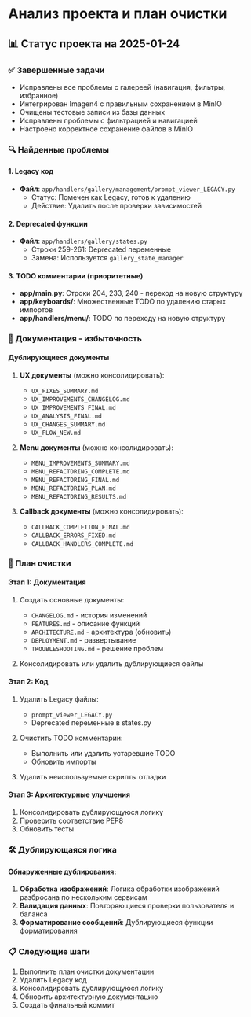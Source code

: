# Анализ проекта и план очистки

## 📊 Статус проекта на 2025-01-24

### ✅ Завершенные задачи
- Исправлены все проблемы с галереей (навигация, фильтры, избранное)
- Интегрирован Imagen4 с правильным сохранением в MinIO
- Очищены тестовые записи из базы данных
- Исправлены проблемы с фильтрацией и навигацией
- Настроено корректное сохранение файлов в MinIO

### 🔍 Найденные проблемы

#### 1. Legacy код
- **Файл**: `app/handlers/gallery/management/prompt_viewer_LEGACY.py`
  - Статус: Помечен как Legacy, готов к удалению
  - Действие: Удалить после проверки зависимостей

#### 2. Deprecated функции
- **Файл**: `app/handlers/gallery/states.py`
  - Строки 259-261: Deprecated переменные
  - Замена: Используется `gallery_state_manager`

#### 3. TODO комментарии (приоритетные)
- **app/main.py**: Строки 204, 233, 240 - переход на новую структуру
- **app/keyboards/**: Множественные TODO по удалению старых импортов
- **app/handlers/menu/**: TODO по переходу на новую структуру

### 📁 Документация - избыточность

#### Дублирующиеся документы
1. **UX документы** (можно консолидировать):
   - `UX_FIXES_SUMMARY.md`
   - `UX_IMPROVEMENTS_CHANGELOG.md`
   - `UX_IMPROVEMENTS_FINAL.md`
   - `UX_ANALYSIS_FINAL.md`
   - `UX_CHANGES_SUMMARY.md`
   - `UX_FLOW_NEW.md`

2. **Menu документы** (можно консолидировать):
   - `MENU_IMPROVEMENTS_SUMMARY.md`
   - `MENU_REFACTORING_COMPLETE.md`
   - `MENU_REFACTORING_FINAL.md`
   - `MENU_REFACTORING_PLAN.md`
   - `MENU_REFACTORING_RESULTS.md`

3. **Callback документы** (можно консолидировать):
   - `CALLBACK_COMPLETION_FINAL.md`
   - `CALLBACK_ERRORS_FIXED.md`
   - `CALLBACK_HANDLERS_COMPLETE.md`

### 🎯 План очистки

#### Этап 1: Документация
1. Создать основные документы:
   - `CHANGELOG.md` - история изменений
   - `FEATURES.md` - описание функций
   - `ARCHITECTURE.md` - архитектура (обновить)
   - `DEPLOYMENT.md` - развертывание
   - `TROUBLESHOOTING.md` - решение проблем

2. Консолидировать или удалить дублирующиеся файлы

#### Этап 2: Код
1. Удалить Legacy файлы:
   - `prompt_viewer_LEGACY.py`
   - Deprecated переменные в states.py

2. Очистить TODO комментарии:
   - Выполнить или удалить устаревшие TODO
   - Обновить импорты

3. Удалить неиспользуемые скрипты отладки

#### Этап 3: Архитектурные улучшения
1. Консолидировать дублирующуюся логику
2. Проверить соответствие PEP8
3. Обновить тесты

### 🛠️ Дублирующаяся логика

#### Обнаруженные дублирования:
1. **Обработка изображений**: Логика обработки изображений разбросана по нескольким сервисам
2. **Валидация данных**: Повторяющиеся проверки пользователя и баланса
3. **Форматирование сообщений**: Дублирующиеся функции форматирования

### 📋 Следующие шаги
1. Выполнить план очистки документации
2. Удалить Legacy код
3. Консолидировать дублирующуюся логику
4. Обновить архитектурную документацию
5. Создать финальный коммит 